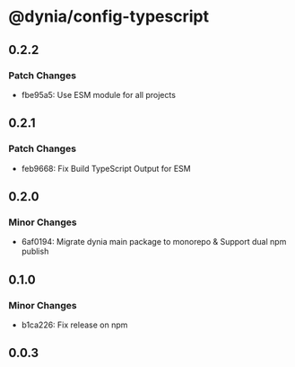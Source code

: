 # @dynia/config-typescript

## 0.2.2

### Patch Changes

- fbe95a5: Use ESM module for all projects

## 0.2.1

### Patch Changes

- feb9668: Fix Build TypeScript Output for ESM

## 0.2.0

### Minor Changes

- 6af0194: Migrate dynia main package to monorepo & Support dual npm publish

## 0.1.0

### Minor Changes

- b1ca226: Fix release on npm

## 0.0.3
